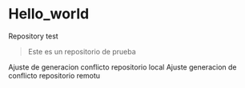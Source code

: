# Hello_world
Repository test

 > Este es un repositorio de prueba     

Ajuste de generacion conflicto repositorio local
Ajuste generacion de conflicto repositorio remotu
